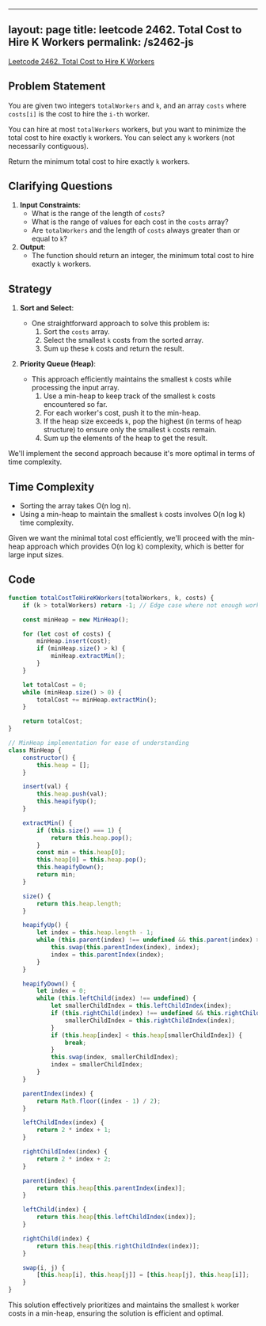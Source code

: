 
---
layout: page
title: leetcode 2462. Total Cost to Hire K Workers
permalink: /s2462-js
---
[Leetcode 2462. Total Cost to Hire K Workers](https://algoadvance.github.io/algoadvance/l2462)
## Problem Statement
You are given two integers `totalWorkers` and `k`, and an array `costs` where `costs[i]` is the cost to hire the `i-th` worker.

You can hire at most `totalWorkers` workers, but you want to minimize the total cost to hire exactly `k` workers. You can select any `k` workers (not necessarily contiguous).

Return the minimum total cost to hire exactly `k` workers.

## Clarifying Questions
1. **Input Constraints**:
   - What is the range of the length of `costs`?
   - What is the range of values for each cost in the `costs` array?
   - Are `totalWorkers` and the length of `costs` always greater than or equal to `k`?
2. **Output**:
   - The function should return an integer, the minimum total cost to hire exactly `k` workers.

## Strategy
1. **Sort and Select**:
   - One straightforward approach to solve this problem is:
     1. Sort the `costs` array.
     2. Select the smallest `k` costs from the sorted array.
     3. Sum up these `k` costs and return the result.

2. **Priority Queue (Heap)**:
   - This approach efficiently maintains the smallest `k` costs while processing the input array.
     1. Use a min-heap to keep track of the smallest `k` costs encountered so far.
     2. For each worker's cost, push it to the min-heap.
     3. If the heap size exceeds `k`, pop the highest (in terms of heap structure) to ensure only the smallest `k` costs remain.
     4. Sum up the elements of the heap to get the result.

We'll implement the second approach because it's more optimal in terms of time complexity.

## Time Complexity
- Sorting the array takes O(n log n).
- Using a min-heap to maintain the smallest `k` costs involves O(n log k) time complexity.
  
Given we want the minimal total cost efficiently, we'll proceed with the min-heap approach which provides O(n log k) complexity, which is better for large input sizes.

## Code

```javascript
function totalCostToHireKWorkers(totalWorkers, k, costs) {
    if (k > totalWorkers) return -1; // Edge case where not enough workers to hire

    const minHeap = new MinHeap();

    for (let cost of costs) {
        minHeap.insert(cost);
        if (minHeap.size() > k) {
            minHeap.extractMin();
        }
    }

    let totalCost = 0;
    while (minHeap.size() > 0) {
        totalCost += minHeap.extractMin();
    }

    return totalCost;
}

// MinHeap implementation for ease of understanding
class MinHeap {
    constructor() {
        this.heap = [];
    }

    insert(val) {
        this.heap.push(val);
        this.heapifyUp();
    }

    extractMin() {
        if (this.size() === 1) {
            return this.heap.pop();
        }
        const min = this.heap[0];
        this.heap[0] = this.heap.pop();
        this.heapifyDown();
        return min;
    }

    size() {
        return this.heap.length;
    }

    heapifyUp() {
        let index = this.heap.length - 1;
        while (this.parent(index) !== undefined && this.parent(index) > this.heap[index]) {
            this.swap(this.parentIndex(index), index);
            index = this.parentIndex(index);
        }
    }

    heapifyDown() {
        let index = 0;
        while (this.leftChild(index) !== undefined) {
            let smallerChildIndex = this.leftChildIndex(index);
            if (this.rightChild(index) !== undefined && this.rightChild(index) < this.leftChild(index)) {
                smallerChildIndex = this.rightChildIndex(index);
            }
            if (this.heap[index] < this.heap[smallerChildIndex]) {
                break;
            }
            this.swap(index, smallerChildIndex);
            index = smallerChildIndex;
        }
    }

    parentIndex(index) {
        return Math.floor((index - 1) / 2);
    }

    leftChildIndex(index) {
        return 2 * index + 1;
    }

    rightChildIndex(index) {
        return 2 * index + 2;
    }

    parent(index) {
        return this.heap[this.parentIndex(index)];
    }

    leftChild(index) {
        return this.heap[this.leftChildIndex(index)];
    }

    rightChild(index) {
        return this.heap[this.rightChildIndex(index)];
    }

    swap(i, j) {
        [this.heap[i], this.heap[j]] = [this.heap[j], this.heap[i]];
    }
}
```

This solution effectively prioritizes and maintains the smallest `k` worker costs in a min-heap, ensuring the solution is efficient and optimal.
